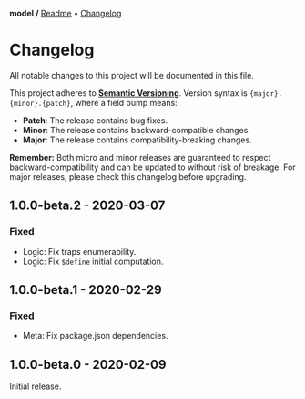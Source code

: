 **model /**
[Readme](https://github.com/kisbox/model/blob/master/README.md)
• [Changelog](https://github.com/kisbox/model/blob/master/CHANGELOG.md)

# Changelog

All notable changes to this project will be documented in this file.

This project adheres to **[Semantic
Versioning](https://semver.org/spec/v2.0.0.html)**. Version syntax is
`{major}.{minor}.{patch}`, where a field bump means:

- **Patch**: The release contains bug fixes.
- **Minor**: The release contains backward-compatible changes.
- **Major**: The release contains compatibility-breaking changes.

**Remember:** Both micro and minor releases are guaranteed to respect
backward-compatibility and can be updated to without risk of breakage. For major
releases, please check this changelog before upgrading.

## 1.0.0-beta.2 - 2020-03-07

### Fixed

- Logic: Fix traps enumerability.
- Logic: Fix `$define` initial computation.

## 1.0.0-beta.1 - 2020-02-29

### Fixed

- Meta: Fix package.json dependencies.

## 1.0.0-beta.0 - 2020-02-09

Initial release.
